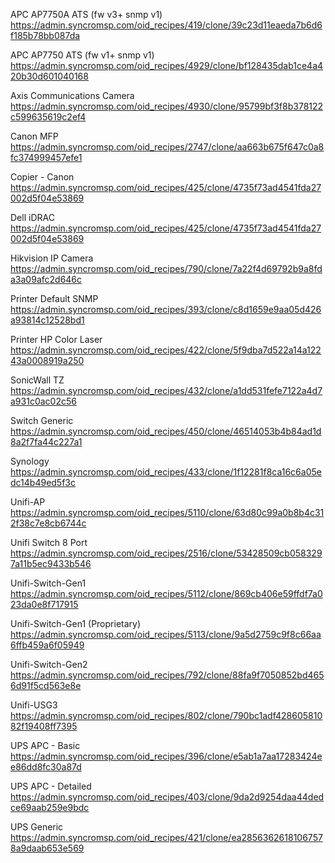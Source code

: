 APC AP7750A ATS (fw v3+ snmp v1)
https://admin.syncromsp.com/oid_recipes/419/clone/39c23d11eaeda7b6d6f185b78bb087da

APC AP7750 ATS (fw v1+ snmp v1)
https://admin.syncromsp.com/oid_recipes/4929/clone/bf128435dab1ce4a420b30d601040168

Axis Communications Camera
https://admin.syncromsp.com/oid_recipes/4930/clone/95799bf3f8b378122c599635619c2ef4

Canon MFP
https://admin.syncromsp.com/oid_recipes/2747/clone/aa663b675f647c0a8fc374999457efe1

Copier - Canon
https://admin.syncromsp.com/oid_recipes/425/clone/4735f73ad4541fda27002d5f04e53869

Dell iDRAC
https://admin.syncromsp.com/oid_recipes/425/clone/4735f73ad4541fda27002d5f04e53869

Hikvision IP Camera
https://admin.syncromsp.com/oid_recipes/790/clone/7a22f4d69792b9a8fda3a09afc2d646c

Printer Default SNMP
https://admin.syncromsp.com/oid_recipes/393/clone/c8d1659e9aa05d426a93814c12528bd1

Printer HP Color Laser
https://admin.syncromsp.com/oid_recipes/422/clone/5f9dba7d522a14a12243a0008919a250

SonicWall TZ
https://admin.syncromsp.com/oid_recipes/432/clone/a1dd531fefe7122a4d7a931c0ac02c56

Switch Generic
https://admin.syncromsp.com/oid_recipes/450/clone/46514053b4b84ad1d8a2f7fa44c227a1

Synology
https://admin.syncromsp.com/oid_recipes/433/clone/1f12281f8ca16c6a05edc14b49ed5f3c

Unifi-AP
https://admin.syncromsp.com/oid_recipes/5110/clone/63d80c99a0b8b4c312f38c7e8cb6744c

Unifi Switch 8 Port
https://admin.syncromsp.com/oid_recipes/2516/clone/53428509cb0583297a11b5ec9433b546

Unifi-Switch-Gen1
https://admin.syncromsp.com/oid_recipes/5112/clone/869cb406e59ffdf7a023da0e8f717915

Unifi-Switch-Gen1 (Proprietary)
https://admin.syncromsp.com/oid_recipes/5113/clone/9a5d2759c9f8c66aa6ffb459a6f05949

Unifi-Switch-Gen2
https://admin.syncromsp.com/oid_recipes/792/clone/88fa9f7050852bd4656d91f5cd563e8e

Unifi-USG3
https://admin.syncromsp.com/oid_recipes/802/clone/790bc1adf42860581082f19408ff7395

UPS APC - Basic
https://admin.syncromsp.com/oid_recipes/396/clone/e5ab1a7aa17283424ee86dd8fc30a87d

UPS APC - Detailed
https://admin.syncromsp.com/oid_recipes/403/clone/9da2d9254daa44dedce69aab259e9bdc

UPS Generic
https://admin.syncromsp.com/oid_recipes/421/clone/ea28563626181067578a9daab653e569
